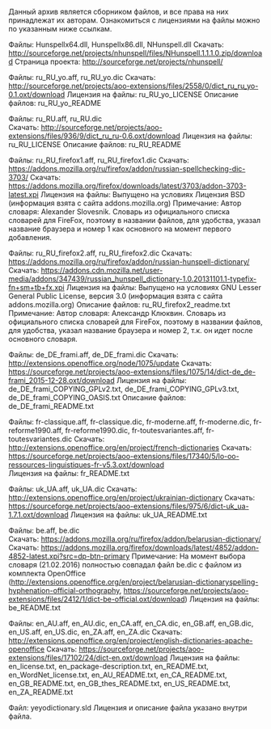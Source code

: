 Данный архив является сборником файлов, и все права на них принадлежат их авторам.
Ознакомиться с лицензиями на файлы можно по указанным ниже ссылкам.

Файлы: Hunspellx64.dll, Hunspellx86.dll, NHunspell.dll 
	Скачать: http://sourceforge.net/projects/nhunspell/files/NHunspell.1.1.1.0.zip/download
	Страница проекта: http://sourceforge.net/projects/nhunspell/

Файлы: ru_RU_yo.aff, ru_RU_yo.dic 
	Скачать: http://sourceforge.net/projects/aoo-extensions/files/2558/0/dict_ru_ru_yo-0.1.oxt/download
	Лицензия на файлы: ru_RU_yo_LICENSE
	Описание файлов: ru_RU_yo_README

Файлы: ru_RU.aff, ru_RU.dic 	
	Скачать: http://sourceforge.net/projects/aoo-extensions/files/936/9/dict_ru_ru-0.6.oxt/download
	Лицензия на файлы: ru_RU_LICENSE
	Описание файлов: ru_RU_README

Файлы: ru_RU_firefox1.aff, ru_RU_firefox1.dic 
	Скачать: https://addons.mozilla.org/ru/firefox/addon/russian-spellchecking-dic-3703/
    Скачать: https://addons.mozilla.org/firefox/downloads/latest/3703/addon-3703-latest.xpi
	Лицензия на файлы: Выпущено на условиях Лицензия BSD (информация взята с сайта addons.mozilla.org)
	Примечание: Автор словаря:  Alexander Slovesnik.
	            Словарь из официального списка словарей для FireFox, поэтому в названии файлов, для удобства, указал название браузера и номер 1 как основного на момент первого добавления. 

Файлы: ru_RU_firefox2.aff, ru_RU_firefox2.dic 
	Скачать: https://addons.mozilla.org/ru/firefox/addon/russian-hunspell-dictionary/
    Скачать: https://addons.cdn.mozilla.net/user-media/addons/347439/russian_hunspell_dictionary-1.0.20131101.1-typefix-fn+sm+tb+fx.xpi
	Лицензия на файлы: Выпущено на условиях GNU Lesser General Public License, версия 3.0 (информация взята с сайта addons.mozilla.org)
	Описание файлов: ru_RU_firefox2_readme.txt
	Примечание: Автор словаря: Александр Клюквин.
	            Словарь из официального списка словарей для FireFox, поэтому в названии файлов, для удобства, указал название браузера и номер 2, т.к. он идет после основного словаря.
	            
Файлы: de_DE_frami.aff, de_DE_frami.dic 
    Скачать: http://extensions.openoffice.org/node/1075/update
	Скачать: https://sourceforge.net/projects/aoo-extensions/files/1075/14/dict-de_de-frami_2015-12-28.oxt/download
	Лицензия на файлы: de_DE_frami_COPYING_GPLv2.txt, de_DE_frami_COPYING_GPLv3.txt, de_DE_frami_COPYING_OASIS.txt 
	Описание файлов: de_DE_frami_README.txt 

Файлы: fr-classique.aff, fr-classique.dic, fr-moderne.aff, fr-moderne.dic, fr-reforme1990.aff, fr-reforme1990.dic, fr-toutesvariantes.aff, fr-toutesvariantes.dic 
    Скачать: http://extensions.openoffice.org/en/project/french-dictionaries
	Скачать: https://sourceforge.net/projects/aoo-extensions/files/17340/5/lo-oo-ressources-linguistiques-fr-v5.3.oxt/download	
	Лицензия на файлы: fr_README.txt 

Файлы: uk_UA.aff, uk_UA.dic 
    Скачать: http://extensions.openoffice.org/en/project/ukrainian-dictionary
	Скачать: https://sourceforge.net/projects/aoo-extensions/files/975/6/dict-uk_ua-1.7.1.oxt/download
	Лицензия на файлы: uk_UA_README.txt 

Файлы: be.aff, be.dic  
    Скачать: https://addons.mozilla.org/ru/firefox/addon/belarusian-dictionary/
	Скачать: https://addons.mozilla.org/firefox/downloads/latest/4852/addon-4852-latest.xpi?src=dp-btn-primary
	Примечание: На момент выбора словаря (21.02.2016) полностью совпадал файл be.dic с файлом из комплекта OpenOffice 
	            (http://extensions.openoffice.org/en/project/belarusian-dictionaryspelling-hyphenation-official-orthography,
	            https://sourceforge.net/projects/aoo-extensions/files/2412/1/dict-be-official.oxt/download)
	Лицензия на файлы: be_README.txt 
	
Файлы: en_AU.aff, en_AU.dic, en_CA.aff, en_CA.dic, en_GB.aff, en_GB.dic, en_US.aff, en_US.dic, en_ZA.aff, en_ZA.dic 
    Скачать: http://extensions.openoffice.org/en/project/english-dictionaries-apache-openoffice
	Скачать: https://sourceforge.net/projects/aoo-extensions/files/17102/24/dict-en.oxt/download
	Лицензия на файлы: en_license.txt, en_package-description.txt, en_README.txt, en_WordNet_license.txt, en_AU_README.txt, en_CA_README.txt,
                       en_GB_README.txt, en_GB_thes_README.txt, en_US_README.txt, en_ZA_README.txt 
					   
Файл: yeyodictionary.sld 
	Лицензия и описание файла указано внутри файла.

